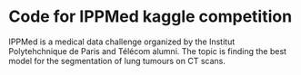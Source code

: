 # Code for IPPMed kaggle competition

IPPMed is a medical data challenge organized by the Institut Polytehchnique de Paris and Télécom alumni.
The topic is finding the best model for the segmentation of lung tumours on CT scans.
